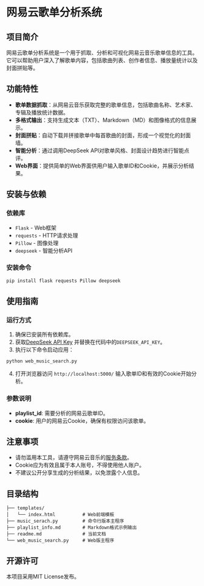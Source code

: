 # 网易云歌单分析系统

## 项目简介
网易云歌单分析系统是一个用于抓取、分析和可视化网易云音乐歌单信息的工具。它可以帮助用户深入了解歌单内容，包括歌曲列表、创作者信息、播放量统计以及封面拼贴等。

## 功能特性
- **歌单数据抓取**：从网易云音乐获取完整的歌单信息，包括歌曲名称、艺术家、专辑及播放统计数据。
- **多格式输出**：支持生成文本（TXT）、Markdown（MD）和图像格式的信息展示。
- **封面拼贴**：自动下载并拼接歌单中每首歌曲的封面，形成一个视觉化的封面墙。
- **智能分析**：通过调用DeepSeek API对歌单风格、封面设计趋势进行智能点评。
- **Web界面**：提供简单的Web界面供用户输入歌单ID和Cookie，并展示分析结果。

## 安装与依赖
### 依赖库
- `Flask` - Web框架
- `requests` - HTTP请求处理
- `Pillow` - 图像处理
- `deepseek` - 智能分析API

### 安装命令
```bash
pip install flask requests Pillow deepseek
```

## 使用指南
### 运行方式
1. 确保已安装所有依赖库。
2. 获取[DeepSeek API Key](https://platform.deepseek.com/) 并替换在代码中的`DEEPSEEK_API_KEY`。
3. 执行以下命令启动应用：
```bash
python web_music_search.py
```
4. 打开浏览器访问 `http://localhost:5000/` 输入歌单ID和有效的Cookie开始分析。

### 参数说明
- **playlist_id**: 需要分析的网易云歌单ID。
- **cookie**: 用户的网易云Cookie，确保有权限访问该歌单。

## 注意事项
- 请勿滥用本工具，请遵守网易云音乐的[服务条款](https://music.163.com/#/about)。
- Cookie应为有效且属于本人账号，不得使用他人账户。
- 不建议公开分享生成的分析结果，以免泄露个人信息。

## 目录结构
```
├── templates/
│   └── index.html          # Web前端模板
├── music_serach.py         # 命令行版本主程序
├── playlist_info.md        # Markdown格式示例输出
├── readme.md               # 当前文档
└── web_music_search.py     # Web版主程序
```

## 开源许可
本项目采用MIT License发布。